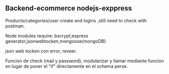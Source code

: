 ## Backend-ecommerce nodejs-exppress

Products/categories/user create and logins
,still need to check with postman.

Node modules require: bscrypt,express generator,jsonwebtocken,mongoose(mongoDB)

json web tocken con error, reveer.

Funcion de check (mail  y password), modularizar y llamar mediante funcion en lugar de poner el "if" directamente en el schema perse.
